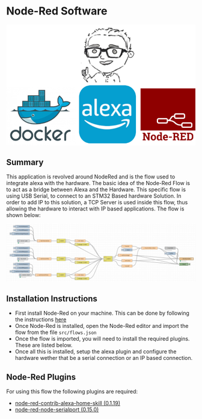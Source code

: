 # Node-Red Software

<center>
<img src = "docs/Languages_And_Tools.png">
</center>

## Summary

This application is revolved around NodeRed and is the flow used to integrate alexa with the hardware. The basic idea of the Node-Red Flow is to act as a bridge between Alexa and the Hardware. This specific flow is using USB Serial, to connect to an STM32 Based hardware Solution. In order to add IP to this solution, a TCP Server is used inside this flow, thus allowing the hardware to interact with IP based applications. The flow is shown below:

<center>
<img src = "docs/Node_Red_Flow.png">
</center>

## Installation Instructions

- First install Node-Red on your machine. This can be done by following the instructions [here](https://nodered.org/docs/getting-started/local)
- Once Node-Red is installed, open the Node-Red editor and import the flow from the file `src/flows.json`
- Once the flow is imported, you will need to install the required plugins. These are listed below.
- Once all this is installed, setup the alexa plugin and configure the hardware wether that be a serial connection or an IP based connection.


## Node-Red Plugins

For using this flow the following plugins are required:
 - [node-red-contrib-alexa-home-skill (0.1.19)](https://flows.nodered.org/node/node-red-contrib-alexa-home-skill)
 - [node-red-node-serialport (0.15.0)](https://flows.nodered.org/node/node-red-node-serialport)
